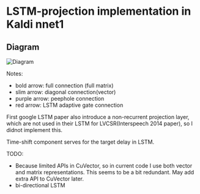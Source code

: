 LSTM-projection implementation in Kaldi nnet1
===
Diagram
---
![Diagram](https://raw.githubusercontent.com/dophist/kaldi-lstm/master/misc/LSTM_DIAG_EQUATION.jpg)

Notes:  
* bold arrow: full connection (full matrix)  
* slim arrow: diagonal connection(vector)  
* purple arrow: peephole connection  
* red arrow: LSTM adaptive gate connection  


First google LSTM paper also introduce a non-recurrent projection layer, which are not used in their LSTM for LVCSR(Interspeech 2014 paper), so I didnot implement this.


Time-shift component serves for the target delay in LSTM.

TODO:  
* Because limited APIs in CuVector, so in current code I use both vector and matrix representations. This seems to be a bit redundant. May add extra API to CuVector later.  
* bi-directional LSTM  

